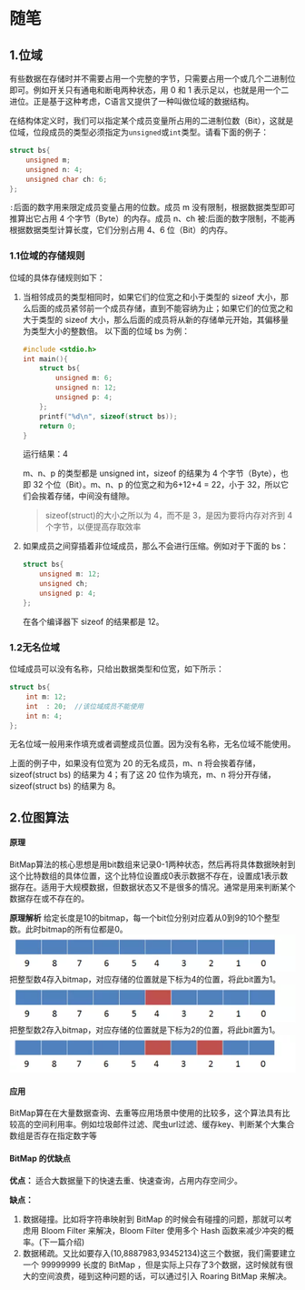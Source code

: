 # 随笔

## 1.位域

有些数据在存储时并不需要占用一个完整的字节，只需要占用一个或几个二进制位即可。例如开关只有通电和断电两种状态，用 0 和 1 表示足以，也就是用一个二进位。正是基于这种考虑，C语言又提供了一种叫做位域的数据结构。

在结构体定义时，我们可以指定某个成员变量所占用的二进制位数（Bit），这就是位域，位段成员的类型必须指定为`unsigned`或`int`类型。请看下面的例子：

```c
struct bs{
    unsigned m;
    unsigned n: 4;
    unsigned char ch: 6;
};
```

`:`后面的数字用来限定成员变量占用的位数。成员 m 没有限制，根据数据类型即可推算出它占用 4 个字节（Byte）的内存。成员 n、ch 被:后面的数字限制，不能再根据数据类型计算长度，它们分别占用 4、6 位（Bit）的内存。

### 1.1位域的存储规则

位域的具体存储规则如下：

1.  当相邻成员的类型相同时，如果它们的位宽之和小于类型的 sizeof 大小，那么后面的成员紧邻前一个成员存储，直到不能容纳为止；如果它们的位宽之和大于类型的 sizeof 大小，那么后面的成员将从新的存储单元开始，其偏移量为类型大小的整数倍。
    以下面的位域 bs 为例：

    ```c
    #include <stdio.h>
    int main(){
        struct bs{
            unsigned m: 6;
            unsigned n: 12;
            unsigned p: 4;
        };
        printf("%d\n", sizeof(struct bs));
        return 0;
    }
    ```

    运行结果：4

    m、n、p 的类型都是 unsigned int，sizeof 的结果为 4 个字节（Byte），也即 32 个位（Bit）。m、n、p 的位宽之和为6+12+4 = 22，小于 32，所以它们会挨着存储，中间没有缝隙。

    >   sizeof(struct)的大小之所以为 4，而不是 3，是因为要将内存对齐到 4 个字节，以便提高存取效率

2.  如果成员之间穿插着非位域成员，那么不会进行压缩。例如对于下面的 bs：

    ```c
    struct bs{
        unsigned m: 12;
        unsigned ch;
        unsigned p: 4;
    };
    ```

    在各个编译器下 sizeof 的结果都是 12。

### 1.2无名位域

位域成员可以没有名称，只给出数据类型和位宽，如下所示：

```c
struct bs{
    int m: 12;
    int  : 20;  //该位域成员不能使用
    int n: 4;
};
```

无名位域一般用来作填充或者调整成员位置。因为没有名称，无名位域不能使用。

上面的例子中，如果没有位宽为 20 的无名成员，m、n 将会挨着存储，sizeof(struct bs) 的结果为 4；有了这 20 位作为填充，m、n 将分开存储，sizeof(struct bs) 的结果为 8。

## 2.位图算法

#### 原理

BitMap算法的核心思想是用bit数组来记录0-1两种状态，然后再将具体数据映射到这个比特数组的具体位置，这个比特位设置成0表示数据不存在，设置成1表示数据存在。适用于大规模数据，但数据状态又不是很多的情况。通常是用来判断某个数据存在或不存在的。

**原理解析**
给定长度是10的bitmap，每一个bit位分别对应着从0到9的10个整型数。此时bitmap的所有位都是0。
![](bitmap-1.png)
把整型数4存入bitmap，对应存储的位置就是下标为4的位置，将此bit置为1。
![](bitmap-2.png)
把整型数2存入bitmap，对应存储的位置就是下标为2的位置，将此bit置为1。
![](bitmap-3.png)

#### 应用

BitMap算在在大量数据查询、去重等应用场景中使用的比较多，这个算法具有比较高的空间利用率。例如垃圾邮件过滤、爬虫url过滤、缓存key、判断某个大集合数组是否存在指定数字等

#### BitMap 的优缺点

**优点：**
适合大数据量下的快速去重、快速查询，占用内存空间少。

**缺点：**

1.  数据碰撞。比如将字符串映射到 BitMap 的时候会有碰撞的问题，那就可以考虑用 Bloom Filter 来解决，Bloom Filter 使用多个 Hash 函数来减少冲突的概率。(下一篇介绍)
2.  数据稀疏。又比如要存入(10,8887983,93452134)这三个数据，我们需要建立一个 99999999 长度的 BitMap ，但是实际上只存了3个数据，这时候就有很大的空间浪费，碰到这种问题的话，可以通过引入 Roaring BitMap 来解决。
